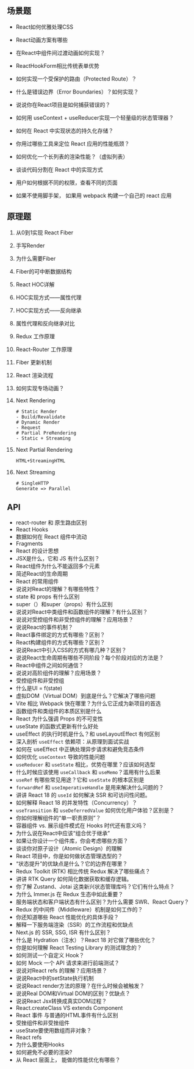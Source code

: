 ## 场景题

- React如何优雅处理CSS


- React动画方案有哪些
- 在React中组件间过渡动画如何实现？
- ReactHookForm相比传统表单优势
- 如何实现一个受保护的路由（Protected Route）？
- 什么是错误边界（Error Boundaries）？如何实现？
- 说说你在React项目是如何捕获错误的？
- 如何用 useContext + useReducer实现一个轻量级的状态管理器？
- 如何在 React 中实现状态的持久化存储？
- 你用过哪些工具来定位 React 应用的性能瓶颈？
- 如何优化一个长列表的渲染性能？（虚拟列表）
- 谈谈代码分割在 React 中的实现方式
- 用户如何根据不同的权限，查看不同的页面
- 如果不使⽤脚⼿架， 如果⽤ webpack 构建⼀个⾃⼰的 react 应⽤

## 原理题

1. 从0到1实现 React Fiber

2. 手写Render

3. 为什么需要Fiber

4. Fiber的可中断数据结构

5. React HOC详解

6. HOC实现方式——属性代理

7. HOC实现方式——反向继承

8. 属性代理和反向继承对比

9. Redux 工作原理

10. React-Router 工作原理

11. Fiber 更新机制

12. React 渲染流程

13. 如何实现专场动画？

14. Next Rendering

    ```shell
    # Static Render
    - Build/Revalidate
    # Dynamic Render
    - Request
    # Partial PreRendering
    - Static + Streaming
    ```

15. Next Partial Rendering

    ```shell
    HTML+StreamingHTML
    ```

16. Next Streaming

    ```shell
    # SingleHTTP
    Generate => Parallel
    ```

## API

- react-router 和 原⽣路由区别
- React Hooks
- 数据如何在 React 组件中流动
- Fragments
- React 的设计思想
- JSX是什么，它和 JS 有什么区别？
- React组件为什么不能返回多个元素
- 简述React的生命周期
- React 的常用组件
- 说说对React的理解？有哪些特性？
- state 和 props 有什么区别
- super（）和super（props）有什么区别
- 说说对React中类组件和函数组件的理解？有什么区别？
- 说说对受控组件和非受控组件的理解？应用场景？
- 说说React的事件机制？
- React事件绑定的方式有哪些？区别？
- React构建组件的方式有哪些？区别？
- 说说React中引入CSS的方式有哪几种？区别？
- 说说React生命周期有哪些不同阶段？每个阶段对应的方法是？
- React中组件之间如何通信？
- 说说对高阶组件的理解？应用场景？
- 受控组件和非受控组
- 什么是UI = f(state)
- 虚拟DOM（Virtual DOM）到底是什么？它解决了哪些问题
- Vite 相比 Webpack 快在哪里？为什么它正成为新项目的首选
- 函数组件和类组件的本质区别是什么
- React 为什么强调 Props 的不可变性
- useState 的函数式更新有什么好处
- useEffect 的执行时机是什么？和 useLayoutEffect 有何区别
- 深入剖析 `useEffect` 依赖项：从原理到面试实战
- 如何在 useEffect 中正确处理异步请求和避免竞态条件
- 如何优化 `useContext` 导致的性能问题
- `useReducer` 和 `useState` 相比，优势在哪里？应该如何选型
- 什么时候应该使用 `useCallback` 和 `useMemo`？滥用有什么后果
- `useRef` 有哪些常见用途？它和 `useState` 的根本区别是
- `forwardRef` 和 `useImperativeHandle` 是用来解决什么问题的？
- 讲讲 React 18 的 `useId` 如何解决 SSR 和可访问性问题。
- 如何解释 React 18 的并发特性（Concurrency）？
- `useTransition` 和 `useDeferredValue` 如何优化用户体验？区别是？
- 你如何理解组件的“单一职责原则”？
- 容器组件 vs. 展示组件模式在 Hooks 时代还有意义吗？
- 为什么说在React中应该“组合优于继承”
- 如果让你设计一个组件库，你会考虑哪些方面？
- 谈谈你对原子设计（Atomic Design）的理解
- React 项目中，你是如何做状态管理选型的？
- “状态提升”的优缺点是什么？它的边界在哪里？
- Redux Toolkit (RTK) 相比传统 Redux 解决了哪些痛点？
- 讲讲 RTK Query 如何简化数据获取和缓存逻辑。
- 你了解 Zustand、Jotai 这类新兴状态管理库吗？它们有什么特点？
- 为什么 Immer.js 在 Redux 生态中如此重要？
- 服务端状态和客户端状态有什么区别？为什么需要 SWR、React Query？
- Redux 的中间件（Middleware）机制是如何工作的？
- 你还知道哪些 React 性能优化的具体手段？
- 解释一下服务端渲染（SSR）的工作流程和优缺点
- Next.js 的 SSR, SSG, ISR 有什么区别？
- 什么是 Hydration（注水）？React 18 对它做了哪些优化？
- 你是如何理解 React Testing Library 的测试理念的？
- 如何测试一个自定义 Hook？
- 如何 Mock 一个 API 请求来进行前端测试？
- 说说对React refs 的理解？应用场景？
- 说说React中的setState执行机制
- 说说React render方法的原理？在什么时候会被触发？
- 说说Real DOM和Virtual DOM的区别？优缺点？
- 说说React Jsx转换成真实DOM过程？
- React.createClass VS extends Component
- React 事件 与普通的HTML事件有什么区别
- 受挫组件和非受挫组件
- useState要使用数组而非对象？
- React refs
- 为什么要使用Hooks
- 如何避免不必要的渲染?
- 从 React 层⾯上， 能做的性能优化有哪些？